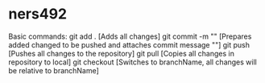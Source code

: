 # ners492
Basic commands:
git add .                 [Adds all changes]
git commit -m ""          [Prepares added changed to be pushed and attaches commit message ""]
git push                  [Pushes all changes to the repository]
git pull                  [Copies all changes in repository to local]
git checkout <branchName> [Switches to branchName, all changes will be relative to branchName]
